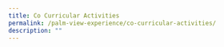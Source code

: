 ```yaml
---
title: Co Curricular Activities
permalink: /palm-view-experience/co-curricular-activities/
description: ""
---
```

